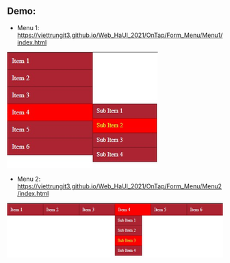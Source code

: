 ## Demo:

* Menu 1: https://viettrungit3.github.io/Web_HaUI_2021/OnTap/Form_Menu/Menu1/index.html

![This is a alt text.](./img_menu1.jpg)


* Menu 2: https://viettrungit3.github.io/Web_HaUI_2021/OnTap/Form_Menu/Menu2/index.html

![This is a alt text.](./img_menu2.jpg)




